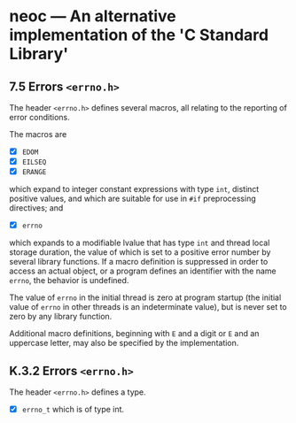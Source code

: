 # neoc — An alternative implementation of the 'C Standard Library'

## 7.5 Errors `<errno.h>`

The header `<errno.h>` defines several macros, all relating to the reporting of
error conditions.

The macros are

- [x] `EDOM`
- [x] `EILSEQ`
- [x] `ERANGE`

which expand to integer constant expressions with type `int`, distinct positive
values, and which are suitable for use in `#if` preprocessing directives; and

- [x] `errno`

which expands to a modifiable lvalue that has type `int` and thread local
storage duration, the value of which is set to a positive error number by
several library functions. If a macro definition is suppressed in order to
access an actual object, or a program defines an identifier with the name
`errno`, the behavior is undefined.

The value of `errno` in the initial thread is zero at program startup (the
initial value of `errno` in other threads is an indeterminate value), but is
never set to zero by any library function.

Additional macro definitions, beginning with `E` and a digit or `E` and an
uppercase letter, may also be specified by the implementation.

## K.3.2 Errors `<errno.h>`

The header `<errno.h>` defines a type.

- [x] `errno_t` which is of type int.

